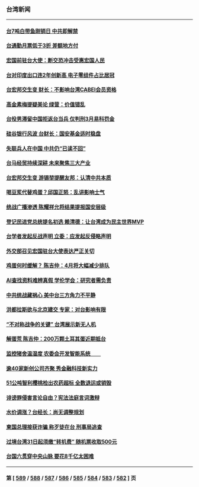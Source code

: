 ### 台湾新闻
---
#### [台7吨白带鱼刚销日 中共即解禁](../../pages/ncid1349361/n13950920.md) 
#### [台通勤月票低于3折 差额地方付](../../pages/ncid1349361/n13950927.md) 
#### [宏国前驻台大使：断交恐冲击受惠宏国人民](../../pages/ncid1349361/n13950852.md) 
#### [台对印度出口连2年创新高 电子零组件占比居冠](../../pages/ncid1349361/n13950848.md) 
#### [台宏邦交生变 财长：不影响台湾CABEI会员资格](../../pages/ncid1349361/n13950854.md) 
#### [高金素梅提疑美论 绿营：价值错乱](../../pages/ncid1349361/n13950884.md) 
#### [台役男滞留中国拒返台当兵 仅判刑3月易科罚金](../../pages/ncid1349361/n13950886.md) 
#### [硅谷银行风波 台财长：国安基金适时稳盘](../../pages/ncid1349361/n13950856.md) 
#### [失联兵人在中国 中共仍“已读不回”](../../pages/ncid1349361/n13950887.md) 
#### [台马经贸持续深耕 未来聚焦三大产业](../../pages/ncid1349361/n13950847.md) 
#### [台宏邦交生变 游锡堃提醒友邦：认清中共本质](../../pages/ncid1349361/n13950845.md) 
#### [喝豆浆代替鸡蛋？邱国正怒：乱讲影响士气](../../pages/ncid1349361/n13950888.md) 
#### [统战广播渗透 陈耀祥允将结果提报国安层级](../../pages/ncid1349361/n13950890.md) 
#### [登记民进党总统提名初选 赖清德：让台湾成为民主世界MVP](../../pages/ncid1349361/n13950892.md) 
#### [台学者发起反战声明 立委：应发起反侵略声明](../../pages/ncid1349361/n13950891.md) 
#### [外交部召见宏国驻台大使表达严正关切](../../pages/ncid1349361/n13950766.md) 
#### [鸡蛋何时缓解？ 陈吉仲：4月将大幅减少排队](../../pages/ncid1349361/n13950768.md) 
#### [AI查找资料难辨真假 学伦学会：研究者需负责](../../pages/ncid1349361/n13950765.md) 
#### [中共统战藏祸心 美中台三方角力不平静](../../pages/ncid1349361/n13950156.md) 
#### [洪都拉斯欲与北京建交 专家：对台影响有限](../../pages/ncid1349361/n13950556.md) 
#### [“不对称战争的关键” 台湾展示新无人机](../../pages/ncid1349361/n13950047.md) 
#### [解蛋荒 陈吉仲：200万颗土耳其蛋近期抵台](../../pages/ncid1349361/n13950165.md) 
#### [监控猪舍温湿度 农委会开发智能系统　　](../../pages/ncid1349361/n13950161.md) 
#### [逾40家新创公司齐聚 秀金融科技新实力](../../pages/ncid1349361/n13950159.md) 
#### [51公吨智利樱桃检出农药超标 全数退运或销毁](../../pages/ncid1349361/n13950163.md) 
#### [诽谤罪侵害言论自由？宪法法庭言词激辩](../../pages/ncid1349361/n13950144.md) 
#### [水价调涨？台经长：尚无调整规划](../../pages/ncid1349361/n13950142.md) 
#### [柬国总理接获诈骗 称歹徒在台 刑事局追查](../../pages/ncid1349361/n13950147.md) 
#### [过境台湾31日起须缴“转机费” 随机票收取500元](../../pages/ncid1349361/n13950148.md) 
#### [台国六贯穿中央山脉 要花8千亿太困难](../../pages/ncid1349361/n13950145.md) 

---
#### 第 [ [589](./589.md) / [588](./588.md) / [587](./587.md) / [586](./586.md) / [585](./585.md) / [584](./584.md) / [583](./583.md) / [582](./582.md) ] 页
